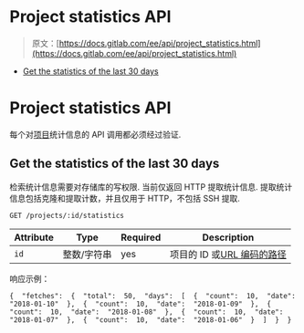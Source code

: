 # Project statistics API

> 原文：[https://docs.gitlab.com/ee/api/project_statistics.html](https://docs.gitlab.com/ee/api/project_statistics.html)

*   [Get the statistics of the last 30 days](#get-the-statistics-of-the-last-30-days)

# Project statistics API[](#project-statistics-api "Permalink")

每个对[项目](../user/project/index.html)统计信息的 API 调用都必须经过验证.

## Get the statistics of the last 30 days[](#get-the-statistics-of-the-last-30-days "Permalink")

检索统计信息需要对存储库的写权限. 当前仅返回 HTTP 提取统计信息. 提取统计信息包括克隆和提取计数，并且仅用于 HTTP，不包括 SSH 提取.

```
GET /projects/:id/statistics 
```

| Attribute | Type | Required | Description |
| --- | --- | --- | --- |
| `id` | 整数/字符串 | yes | 项目的 ID 或[URL 编码的路径](README.html#namespaced-path-encoding) |

响应示例：

```
{  "fetches":  {  "total":  50,  "days":  [  {  "count":  10,  "date":  "2018-01-10"  },  {  "count":  10,  "date":  "2018-01-09"  },  {  "count":  10,  "date":  "2018-01-08"  },  {  "count":  10,  "date":  "2018-01-07"  },  {  "count":  10,  "date":  "2018-01-06"  }  ]  }  } 
```